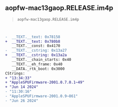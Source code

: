 ## aopfw-mac13gaop.RELEASE.im4p

> `aopfw-mac13gaop.RELEASE.im4p`

```diff

 
-  __TEXT.__text: 0x78158
+  __TEXT.__text: 0x780b8
   __TEXT.__const: 0x4170
-  __TEXT.__cstring: 0x13a27
+  __TEXT.__cstring: 0x13a2a
   __TEXT.__chain_starts: 0x40
   __TEXT.__eh_frame: 0x40
   __DATA._rtk_boot: 0x3000
CStrings:
+ "13:34:33"
+ "AppleSPUFirmware-2001.0.7.0.1~49"
+ "Jun 14 2024"
- "11:30:16"
- "AppleSPUFirmware-2001.0.9~861"
- "Jun 26 2024"

```

